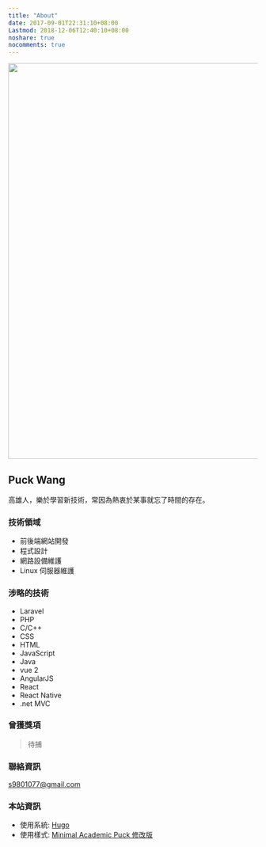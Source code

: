 ```yaml
---
title: "About"
date: 2017-09-01T22:31:10+08:00
Lastmod: 2018-12-06T12:40:10+08:00
noshare: true
nocomments: true
---
```


<img src="/img/author.jpg" style="width: 20vh">

## Puck Wang

高雄人，樂於學習新技術，常因為熱衷於某事就忘了時間的存在。

### 技術領域
* 前後端網站開發
* 程式設計
* 網路設備維護
* Linux 伺服器維護

### 涉略的技術
* Laravel
* PHP
* C/C++
* CSS
* HTML
* JavaScript
* Java
* vue 2
* AngularJS
* React
* React Native
* .net MVC

### 曾獲獎項
> 待捕

### 聯絡資訊
[s9801077@gmail.com](mailto:s9801077@gmail.com)

### 本站資訊
* 使用系統: [Hugo](https://gohugo.io/)
* 使用樣式: [Minimal Academic Puck 修改版](https://github.com/s9801077/minimal-academic)

